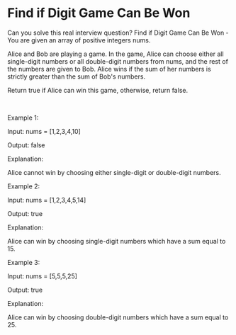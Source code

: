 # Find if Digit Game Can Be Won

Can you solve this real interview question? Find if Digit Game Can Be Won - You are given an array of positive integers nums.

Alice and Bob are playing a game. In the game, Alice can choose either all single-digit numbers or all double-digit numbers from nums, and the rest of the numbers are given to Bob. Alice wins if the sum of her numbers is strictly greater than the sum of Bob's numbers.

Return true if Alice can win this game, otherwise, return false.

 

Example 1:

Input: nums = [1,2,3,4,10]

Output: false

Explanation:

Alice cannot win by choosing either single-digit or double-digit numbers.

Example 2:

Input: nums = [1,2,3,4,5,14]

Output: true

Explanation:

Alice can win by choosing single-digit numbers which have a sum equal to 15.

Example 3:

Input: nums = [5,5,5,25]

Output: true

Explanation:

Alice can win by choosing double-digit numbers which have a sum equal to 25.